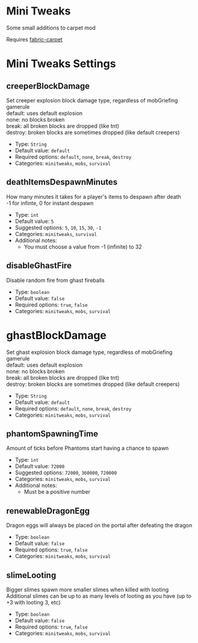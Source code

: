 # Mini Tweaks
Some small additions to carpet mod

Requires [fabric-carpet](https://github.com/gnembon/fabric-carpet)

# Mini Tweaks Settings
## creeperBlockDamage
Set creeper explosion block damage type, regardless of mobGriefing gamerule  
default: uses default explosion  
none: no blocks broken  
break: all broken blocks are dropped (like tnt)  
destroy: broken blocks are sometimes dropped (like default creepers)  
* Type: `String`  
* Default value: `default`  
* Required options: `default`, `none`, `break`, `destroy`  
* Categories: `minitweaks`, `mobs`, `survival`  
  
## deathItemsDespawnMinutes
How many minutes it takes for a player's items to despawn after death  
-1 for infinte, 0 for instant despawn  
* Type: `int`  
* Default value: `5`  
* Suggested options: `5`, `10`, `15`, `30`, `-1`  
* Categories: `minitweaks`, `survival`  
* Additional notes:  
  * You must choose a value from -1 (infinite) to 32  
  
## disableGhastFire
Disable random fire from ghast fireballs  
* Type: `boolean`  
* Default value: `false`  
* Required options: `true`, `false`  
* Categories: `minitweaks`, `mobs`, `survival`  

# ghastBlockDamage
Set ghast explosion block damage type, regardless of mobGriefing gamerule  
default: uses default explosion  
none: no blocks broken  
break: all broken blocks are dropped (like tnt)  
destroy: broken blocks are sometimes dropped (like default creepers)  
* Type: `String`  
* Default value: `default`  
* Required options: `default`, `none`, `break`, `destroy`  
* Categories: `minitweaks`, `mobs`, `survival`  

## phantomSpawningTime
Amount of ticks before Phantoms start having a chance to spawn  
* Type: `int`  
* Default value: `72000`  
* Suggested options: `72000`, `360000`, `720000`  
* Categories: `minitweaks`, `mobs`, `survival`  
* Additional notes:  
  * Must be a positive number  
  
## renewableDragonEgg
Dragon eggs will always be placed on the portal after defeating the dragon  
* Type: `boolean`  
* Default value: `false`  
* Required options: `true`, `false`  
* Categories: `minitweaks`, `mobs`, `survival`  

## slimeLooting
Bigger slimes spawn more smaller slimes when killed with looting  
Additional slimes can be up to as many levels of looting as you have (up to +3 with looting 3, etc)  
* Type: `boolean`  
* Default value: `false`  
* Required options: `true`, `false`  
* Categories: `minitweaks`, `mobs`, `survival`  
